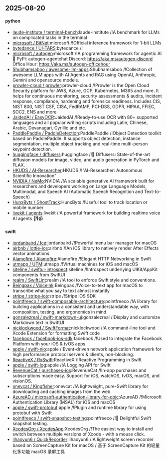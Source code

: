 ## 2025-08-20

#### python
* [laude-institute / terminal-bench](https://github.com/laude-institute/terminal-bench):laude-institute /!A benchmark for LLMs on complicated tasks in the terminal
* [microsoft / BitNet](https://github.com/microsoft/BitNet):microsoft /!Official inference framework for 1-bit LLMs
* [bytedance / UI-TARS](https://github.com/bytedance/UI-TARS):bytedance /!
* [microsoft / autogen](https://github.com/microsoft/autogen):microsoft /!A programming framework for agentic AI 🤖 PyPi: autogen-agentchat Discord: https://aka.ms/autogen-discord Office Hour: https://aka.ms/autogen-officehour
* [Shubhamsaboo / awesome-llm-apps](https://github.com/Shubhamsaboo/awesome-llm-apps):Shubhamsaboo /!Collection of awesome LLM apps with AI Agents and RAG using OpenAI, Anthropic, Gemini and opensource models.
* [prowler-cloud / prowler](https://github.com/prowler-cloud/prowler):prowler-cloud /!Prowler is the Open Cloud Security platform for AWS, Azure, GCP, Kubernetes, M365 and more. It helps for continuous monitoring, security assessments & audits, incident response, compliance, hardening and forensics readiness. Includes CIS, NIST 800, NIST CSF, CISA, FedRAMP, PCI-DSS, GDPR, HIPAA, FFIEC, SOC2, ENS and more
* [JaidedAI / EasyOCR](https://github.com/JaidedAI/EasyOCR):JaidedAI /!Ready-to-use OCR with 80+ supported languages and all popular writing scripts including Latin, Chinese, Arabic, Devanagari, Cyrillic and etc.
* [PaddlePaddle / PaddleDetection](https://github.com/PaddlePaddle/PaddleDetection):PaddlePaddle /!Object Detection toolkit based on PaddlePaddle. It supports object detection, instance segmentation, multiple object tracking and real-time multi-person keypoint detection.
* [huggingface / diffusers](https://github.com/huggingface/diffusers):huggingface /!🤗 Diffusers: State-of-the-art diffusion models for image, video, and audio generation in PyTorch and FLAX.
* [HKUDS / AI-Researcher](https://github.com/HKUDS/AI-Researcher):HKUDS /!"AI-Researcher: Autonomous Scientific Innovation"
* [NVIDIA / NeMo](https://github.com/NVIDIA/NeMo):NVIDIA /!A scalable generative AI framework built for researchers and developers working on Large Language Models, Multimodal, and Speech AI (Automatic Speech Recognition and Text-to-Speech)
* [HunxByts / GhostTrack](https://github.com/HunxByts/GhostTrack):HunxByts /!Useful tool to track location or mobile number
* [livekit / agents](https://github.com/livekit/agents):livekit /!A powerful framework for building realtime voice AI agents 🤖🎙️📹

#### swift
* [jordanbaird / Ice](https://github.com/jordanbaird/Ice):jordanbaird /!Powerful menu bar manager for macOS
* [airbnb / lottie-ios](https://github.com/airbnb/lottie-ios):airbnb /!An iOS library to natively render After Effects vector animations
* [Alamofire / Alamofire](https://github.com/Alamofire/Alamofire):Alamofire /!Elegant HTTP Networking in Swift
* [utmapp / UTM](https://github.com/utmapp/UTM):utmapp /!Virtual machines for iOS and macOS
* [siteline / swiftui-introspect](https://github.com/siteline/swiftui-introspect):siteline /!Introspect underlying UIKit/AppKit components from SwiftUI
* [realm / SwiftLint](https://github.com/realm/SwiftLint):realm /!A tool to enforce Swift style and conventions.
* [Beingpax / VoiceInk](https://github.com/Beingpax/VoiceInk):Beingpax /!Voice-to-text app for macOS to transcribe what you say to text almost instantly
* [stripe / stripe-ios](https://github.com/stripe/stripe-ios):stripe /!Stripe iOS SDK
* [pointfreeco / swift-composable-architecture](https://github.com/pointfreeco/swift-composable-architecture):pointfreeco /!A library for building applications in a consistent and understandable way, with composition, testing, and ergonomics in mind.
* [gonzalezreal / swift-markdown-ui](https://github.com/gonzalezreal/swift-markdown-ui):gonzalezreal /!Display and customize Markdown text in SwiftUI
* [nicklockwood / SwiftFormat](https://github.com/nicklockwood/SwiftFormat):nicklockwood /!A command-line tool and Xcode Extension for formatting Swift code
* [facebook / facebook-ios-sdk](https://github.com/facebook/facebook-ios-sdk):facebook /!Used to integrate the Facebook Platform with your iOS & tvOS apps.
* [apple / swift-nio](https://github.com/apple/swift-nio):apple /!Event-driven network application framework for high performance protocol servers & clients, non-blocking.
* [ReactiveX / RxSwift](https://github.com/ReactiveX/RxSwift):ReactiveX /!Reactive Programming in Swift
* [apple / swift-log](https://github.com/apple/swift-log):apple /!A Logging API for Swift
* [RevenueCat / purchases-ios](https://github.com/RevenueCat/purchases-ios):RevenueCat /!In-app purchases and subscriptions made easy. Support for iOS, watchOS, tvOS, macOS, and visionOS.
* [onevcat / Kingfisher](https://github.com/onevcat/Kingfisher):onevcat /!A lightweight, pure-Swift library for downloading and caching images from the web.
* [AzureAD / microsoft-authentication-library-for-objc](https://github.com/AzureAD/microsoft-authentication-library-for-objc):AzureAD /!Microsoft Authentication Library (MSAL) for iOS and macOS
* [apple / swift-protobuf](https://github.com/apple/swift-protobuf):apple /!Plugin and runtime library for using protobuf with Swift
* [pointfreeco / swift-snapshot-testing](https://github.com/pointfreeco/swift-snapshot-testing):pointfreeco /!📸 Delightful Swift snapshot testing.
* [XcodesOrg / XcodesApp](https://github.com/XcodesOrg/XcodesApp):XcodesOrg /!The easiest way to install and switch between multiple versions of Xcode - with a mouse click.
* [lihaoyun6 / QuickRecorder](https://github.com/lihaoyun6/QuickRecorder):lihaoyun6 /!A lightweight screen recorder based on ScreenCapture Kit for macOS / 基于 ScreenCapture Kit 的轻量化多功能 macOS 录屏工具
